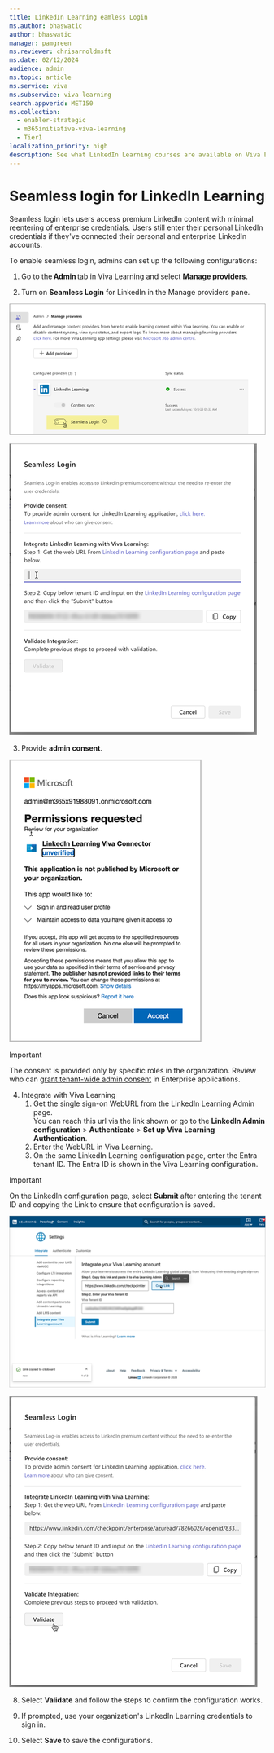 ```yaml
---
title: LinkedIn Learning eamless Login
ms.author: bhaswatic
author: bhaswatic
manager: pamgreen
ms.reviewer: chrisarnoldmsft
ms.date: 02/12/2024
audience: admin
ms.topic: article
ms.service: viva
ms.subservice: viva-learning
search.appverid: MET150
ms.collection:
  - enabler-strategic
  - m365initiative-viva-learning
  - Tier1
localization_priority: high
description: See what LinkedIn Learning courses are available on Viva Learning without a premium LinkedIn subscription.
---
```



# Seamless login for LinkedIn Learning


Seamless login lets users access premium LinkedIn content with minimal reentering of enterprise credentials. 
Users still enter their personal LinkedIn credentials if they've connected their personal and enterprise LinkedIn accounts. 

To enable seamless login, admins can set up the following configurations:

1. Go to the **Admin** tab in Viva Learning and select **Manage providers**.

2. Turn on **Seamless Login** for LinkedIn in the Manage providers pane.

![The manage providers pane with the seamless login enabled for LinkedIn Learning](../media/learning/linkedin-learning-seamless-1-enable-toggle.png)

![Seamless login menu with an outline of the following steps.](../media/learning/linkedin-learning-seamless-2.png)

3. Provide **admin consent**.

![Permission requested window that wants to sign into the LinkedIn Learning Viva Connector](../media/learning/linkedin-learning-seamless-3-permission-requested.png)

  > [!IMPORTANT]
  > The consent is provided only by specific roles in the organization. Review who can [grant tenant-wide admin consent](learn.microsoft.com/en-us/entra/identity/enterprise-apps/grant-admin-consent?pivots=portal#prerequisites) in Enterprise applications.

4. Integrate with Viva Learning 
    1. Get the single sign-on WebURL from the LinkedIn Learning Admin page.  
    You can reach this url via the link shown or go to the **LinkedIn Admin configuration** > **Authenticate** > **Set up Viva Learning Authentication**.
    2. Enter the WebURL in Viva Learning.
    3. On the same LinkedIn Learning configuration page, enter the Entra tenant ID. The Entra ID is shown in the Viva Learning configuration. 

> [!IMPORTANT]
> On the LinkedIn configuration page, select **Submit** after entering the tenant ID and copying the Link to ensure that configuration is saved.

![LinkedIn configuration page where you copy the link to Viva Learning enter your Viva Tenant](../media/learning/linkedin-learning-seamless-4-linkedin-config.png)


![The seamless login screen with the linked copied from LinkedIn](../media/learning/linkedin-learning-seamless-5-validate.png)

8. Select **Validate** and follow the steps to confirm the configuration works.

9. If prompted, use your organization's LinkedIn Learning credentials to sign in.

10. Select **Save** to save the configurations.


